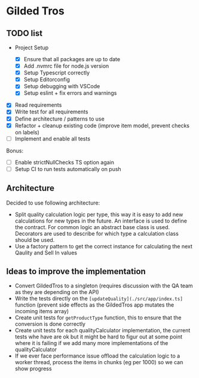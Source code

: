 # Gilded Tros

## TODO list

- Project Setup

  - [x] Ensure that all packages are up to date
  - [x] Add .nvmrc file for node.js version
  - [x] Setup Typescript correctly
  - [x] Setup Editorconfig
  - [x] Setup debugging with VSCode
  - [x] Setup eslint + fix errors and warnings

- [x] Read requirements
- [x] Write test for all requirements
- [x] Define architecture / patterns to use
- [x] Refactor + cleanup existing code (improve item model, prevent checks on labels)
- [ ] Implement and enable all tests

Bonus:

- [ ] Enable strictNullChecks TS option again
- [ ] Setup CI to run tests automatically on push

## Architecture

Decided to use following architecture:

- Split quality calculation logic per type, this way it is easy to add new calculations for new types in the future.
  An interface is used to define the contract. For common logic an abstract base class is used. Decorators are used to describe for which type a calculation class should be used.
- Use a factory pattern to get the correct instance for calculating the next Qaulity and Sell In values

## Ideas to improve the implementation

- Convert GildedTros to a singleton (requires discussion with the QA team as they are depending on the API)
- Write the tests directly on the `[updateQuality](./src/app/index.ts]` function (prevent side effects as the GildedTros app mutates the incoming items array)
- Create unit tests for `getProductType` function, this to ensure that the conversion is done correctly
- Create unit tests for each qualityCalculator implementation,
  the current tests whe have are ok but it might be hard to figur out at some point where it is failing if we add many more implementations of the qualityCalculator
- If we ever face performance issue offload the calculation logic to a worker thread, process the items in chunks (eg per 1000) so we can show progress

